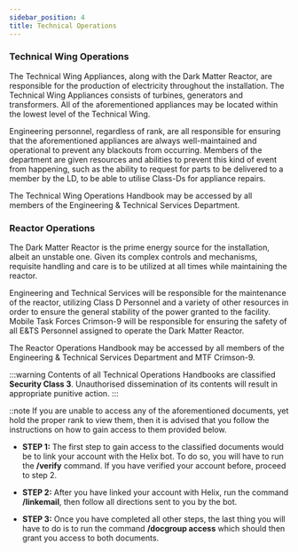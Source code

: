 ```yaml
---
sidebar_position: 4
title: Technical Operations
---
```


### Technical Wing Operations

The Technical Wing Appliances, along with the Dark Matter Reactor, are responsible for the production of electricity throughout the installation. The Technical Wing Appliances consists of turbines, generators and transformers. All of the aforementioned appliances may be located within the lowest level of the Technical Wing.

Engineering personnel, regardless of rank, are all responsible for ensuring that the aforementioned appliances are always well-maintained and operational to prevent any blackouts from occurring. Members of the department are given resources and abilities to prevent this kind of event from happening, such as the ability to request for parts to be delivered to a member by the LD, to be able to utilise Class-Ds for appliance repairs.

The Technical Wing Operations Handbook may be accessed by all members of the Engineering & Technical Services Department.

### Reactor Operations

The Dark Matter Reactor is the prime energy source for the installation, albeit an unstable one. Given its complex controls and mechanisms, requisite handling and care is to be utilized at all times while maintaining the reactor. 

Engineering and Technical Services will be responsible for the maintenance of the reactor, utilizing Class D Personnel and a variety of other resources in order to ensure the general stability of the power granted to the facility. Mobile Task Forces Crimson-9 will be responsible for ensuring the safety of all E&TS Personnel assigned to operate the Dark Matter Reactor.

The Reactor Operations Handbook may be accessed by all members of the Engineering & Technical Services Department and MTF Crimson-9.

:::warning
Contents of all Technical Operations Handbooks are classified **Security Class 3**. Unauthorised dissemination of its contents will result in appropriate punitive action.
:::

::note
If you are unable to access any of the aforementioned documents, yet hold the proper rank to view them, then it is advised that you follow the instructions on how to gain access to them provided below.

- **STEP 1:** The first step to gain access to the classified documents would be to link your account with the Helix bot. To do so, you will have to run the **/verify** command. If you have verified your account before, proceed to step 2.

- **STEP 2:** After you have linked your account with Helix, run the command **/linkemail**, then follow all directions sent to you by the bot.

- **STEP 3:** Once you have completed all other steps, the last thing you will have to do is to run the command **/docgroup access** which should then grant you access to both documents.